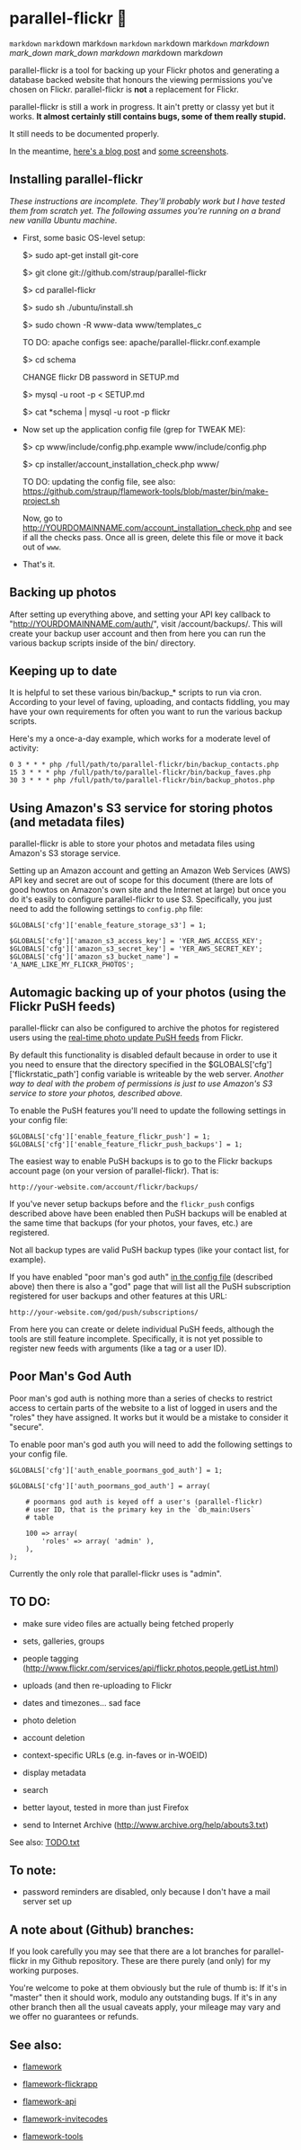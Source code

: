 parallel-flickr 🐼
==

`markdown`
`mark`down
mark`down`
```markdown```
```mark```down
mark```down```
_markdown_
_mark_down
mark_down_
*markdown*
*mark*down
mark*down*

parallel-flickr is a tool for backing up your Flickr photos and generating a database backed website that honours the viewing permissions you've chosen on Flickr. parallel-flickr is **not** a replacement for Flickr.

parallel-flickr is still a work in progress. It ain't pretty or classy yet but it works. **It almost certainly still contains bugs, some of them really stupid.**

It still needs to be documented properly.

In the meantime, [here's a blog post](http://www.aaronland.info/weblog/2011/10/14/pixelspace/#parallel-flickr) and [some screenshots](http://www.flickr.com/photos/straup/tags/parallelflickr/).

Installing parallel-flickr
--

_These instructions are incomplete. They'll probably work but I have tested them from scratch yet. The following assumes you're running on a brand new vanilla Ubuntu machine._

* First, some basic OS-level setup:

	$> sudo apt-get install git-core

	$> git clone git://github.com/straup/parallel-flickr

	$> cd parallel-flickr

	$> sudo sh ./ubuntu/install.sh

	$> sudo chown -R www-data www/templates_c

	TO DO: apache configs
  see: apache/parallel-flickr.conf.example

  $> cd schema

  CHANGE flickr DB password in SETUP.md

  $> mysql -u root -p < SETUP.md

  $> cat *schema | mysql -u root -p flickr

* Now set up the application config file (grep for TWEAK ME):

	$> cp www/include/config.php.example www/include/config.php

	$> cp installer/account_installation_check.php www/

	TO DO: updating the config file, see also: https://github.com/straup/flamework-tools/blob/master/bin/make-project.sh 

	Now, go to http://YOURDOMAINNAME.com/account_installation_check.php and see if all the checks pass. Once all is green, delete this file or move it back out of `www`.

* That's it.

Backing up photos
--
After setting up everything above, and setting your API key callback to "http://YOURDOMAINNAME.com/auth/", visit /account/backups/. This will
create your backup user account and then from here you can run the various backup scripts inside of the bin/ directory. 

Keeping up to date
--
It is helpful to set these various bin/backup_* scripts to run via cron. According to your level of faving, uploading, and contacts fiddling, you may have your own requirements for often you want to run the various backup scripts.

Here's my a once-a-day example, which works for a moderate level of activity:

    0 3 * * * php /full/path/to/parallel-flickr/bin/backup_contacts.php
    15 3 * * * php /full/path/to/parallel-flickr/bin/backup_faves.php
    30 3 * * * php /full/path/to/parallel-flickr/bin/backup_photos.php

Using Amazon's S3 service for storing photos (and metadata files)
--

parallel-flickr is able to store your photos and metadata files using Amazon's
S3 storage service.

Setting up an Amazon account and getting an Amazon Web Services (AWS) API key
and secret are out of scope for this document (there are lots of good howtos on
Amazon's own site and the Internet at large) but once you do it's easily to
configure parallel-flickr to use S3. Specifically, you just need to add the
following settings to `config.php` file:

	$GLOBALS['cfg']['enable_feature_storage_s3'] = 1;

	$GLOBALS['cfg']['amazon_s3_access_key'] = 'YER_AWS_ACCESS_KEY';
	$GLOBALS['cfg']['amazon_s3_secret_key'] = 'YER_AWS_SECRET_KEY';
	$GLOBALS['cfg']['amazon_s3_bucket_name'] = 'A_NAME_LIKE_MY_FLICKR_PHOTOS';

Automagic backing up of your photos (using the Flickr PuSH feeds)
--

parallel-flickr can also be configured to archive the photos for registered users
using the [real-time photo update PuSH feeds](http://code.flickr.com/blog/2011/06/30/dont-be-so-pushy/)
from Flickr.

By default this functionality is disabled  default because in order to use it
you need to ensure that the directory specified in the
$GLOBALS['cfg']['flickrstatic_path'] config variable is writeable by the web
server. _Another way to deal with the probem of permissions is just to use Amazon's S3
service to store your photos, described above._

To enable the PuSH features you'll need to update the following settings in your
config file: 

	$GLOBALS['cfg']['enable_feature_flickr_push'] = 1;
	$GLOBALS['cfg']['enable_feature_flickr_push_backups'] = 1;	

The easiest way to enable PuSH backups is to go to the Flickr backups account
page (on your version of parallel-flickr). That is:

	http://your-website.com/account/flickr/backups/

If you've never setup backups before and the `flickr_push` configs described
above have been enabled then PuSH backups will be enabled at the same time that
backups (for your photos, your faves, etc.) are registered.

Not all backup types are valid PuSH backup types (like your contact list, for
example).

If you have enabled "poor man's god auth"
[in the config file](https://github.com/straup/parallel-flickr/blob/master/www/include/config.php.example) 
 (described above) then there is also a "god" page that will list all the PuSH subscription
registered for user backups and other features at this URL:

	http://your-website.com/god/push/subscriptions/

From here you can create or delete individual PuSH feeds, although the tools are
still feature incomplete. Specifically, it is not yet possible to register new
feeds with arguments (like a tag or a user ID).

Poor Man's God Auth
--

Poor man's god auth is nothing more than a series of checks to restrict access
to certain parts of the website to a list of logged in users and the "roles"
they have assigned. It works but it would be a mistake to consider it "secure". 

To enable poor man's god auth you will need to add the following settings to
your config file.

	$GLOBALS['cfg']['auth_enable_poormans_god_auth'] = 1;

	$GLOBALS['cfg']['auth_poormans_god_auth'] = array(

		# poormans god auth is keyed off a user's (parallel-flickr)
		# user ID, that is the primary key in the `db_main:Users`
		# table

		100 => array(
		 	'roles' => array( 'admin' ),
		),
	);

Currently the only role that parallel-flickr uses is "admin".

TO DO:
--

* make sure video files are actually being fetched properly

* sets, galleries, groups

* people tagging (http://www.flickr.com/services/api/flickr.photos.people.getList.html)

* uploads (and then re-uploading to Flickr

* dates and timezones... sad face

* photo deletion

* account deletion

* context-specific URLs (e.g. in-faves or in-WOEID)

* display metadata

* search

* better layout, tested in more than just Firefox

* send to Internet Archive (http://www.archive.org/help/abouts3.txt)

See also: [TODO.txt](https://github.com/straup/parallel-flickr/blob/master/TODO.txt)

To note:
--

* password reminders are disabled, only because I don't have a mail server set up

A note about (Github) branches:
--

If you look carefully you may see that there are a lot branches for
parallel-flickr in my Github repository. These are there purely (and only) for
my working purposes.

You're welcome to poke at them obviously but the rule of thumb is: If it's in
"master" then it should work, modulo any outstanding bugs. If it's in any other
branch then all the usual caveats apply, your mileage may vary and we offer no
guarantees or refunds.

See also:
--

* [flamework](https://github.com/straup/flamework)

* [flamework-flickrapp](https://github.com/straup/flamework-flickrapp)

* [flamework-api](https://github.com/straup/flamework-api)

* [flamework-invitecodes](https://github.com/straup/flamework-invitecodes)

* [flamework-tools](https://github.com/straup/flamework-tools)
